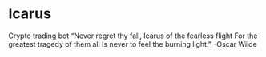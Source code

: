 # Icarus
Crypto trading bot
“Never regret thy fall,
 Icarus of the fearless flight
For the greatest tragedy of them all
Is never to feel the burning light." -Oscar Wilde
